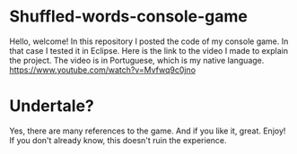 # Shuffled-words-console-game
Hello, welcome! In this repository I posted the code of my console game. In that case I tested it in Eclipse.
Here is the link to the video I made to explain the project. The video is in Portuguese, which is my native language.
https://www.youtube.com/watch?v=Mvfwq9c0jno

# Undertale?

Yes, there are many references to the game. And if you like it, great. Enjoy! If you don't already know, this doesn't ruin the experience.
